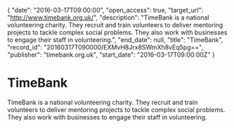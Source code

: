 {
  "date": "2016-03-17T09:00:00", 
  "open_access": true, 
  "target_url": "http://www.timebank.org.uk/", 
  "description": "TimeBank is a national volunteering charity. They recruit and train volunteers to deliver mentoring projects to tackle complex social problems. They also work with businesses to engage their staff in volunteering.", 
  "end_date": null, 
  "title": "TimeBank", 
  "record_id": "20160317T090000/EXMvH8Jrx8SWmXh8vEq5pg==", 
  "publisher": "timebank.org.uk", 
  "start_date": "2016-03-17T09:00:00Z"
}

# TimeBank

TimeBank is a national volunteering charity. They recruit and train volunteers to deliver mentoring projects to tackle complex social problems. They also work with businesses to engage their staff in volunteering.